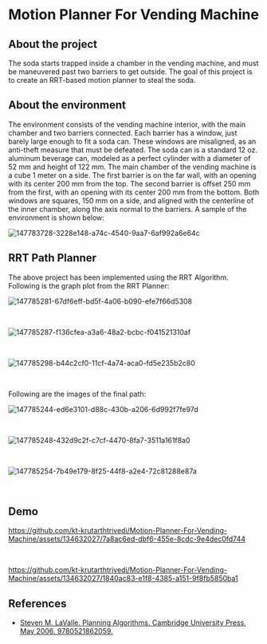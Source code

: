 # Motion Planner For Vending Machine

## About the project
The soda starts trapped inside a chamber in the vending machine, and must be maneuvered past two barriers to get outside. The goal of this project is to create an RRT-based motion planner to steal the soda.

## About the environment
The environment consists of the vending machine interior, with the main chamber and two barriers connected. Each barrier has a window, just barely large enough to fit a soda can. These windows are misaligned, as an anti-theft measure that must be defeated. The soda can is a standard 12 oz. aluminum beverage can, modeled as a perfect cylinder with
a diameter of 52 mm and height of 122 mm. The main chamber of the vending machine is a cube 1 meter on a side. The first barrier is on the far wall, with an opening with its center 200 mm from the top. The second barrier is offset 250 mm from the first, with an opening with its center 200 mm from the bottom. Both windows are squares, 150 mm on a side, and aligned with the centerline of the inner chamber, along the axis normal to the barriers. A sample of the environment is shown below:

![147783728-3228e148-a74c-4540-9aa7-6af992a6e64c](https://github.com/kt-krutarthtrivedi/Motion-Planner-For-Vending-Machine/assets/134632027/329432ad-be22-498d-8bb6-3185b0dea577)


## RRT Path Planner

The above project has been implemented using the RRT Algorithm. Following is the graph plot from the RRT Planner:


![147785281-67df6eff-bd5f-4a06-b090-efe7f66d5308](https://github.com/kt-krutarthtrivedi/Motion-Planner-For-Vending-Machine/assets/134632027/de3f2efc-50f7-47c5-bba2-7c444a005be2)

&nbsp;

![147785287-f136cfea-a3a6-48a2-bcbc-f041521310af](https://github.com/kt-krutarthtrivedi/Motion-Planner-For-Vending-Machine/assets/134632027/99ff0d7a-e011-4f8e-8a09-b07db97be41c)

&nbsp;

![147785298-b44c2cf0-11cf-4a74-aca0-fd5e235b2c80](https://github.com/kt-krutarthtrivedi/Motion-Planner-For-Vending-Machine/assets/134632027/64ae3cf2-ac7e-444d-b0ae-79d8dda241de)

&nbsp;
&nbsp;

Following are the images of the final path:

![147785244-ed6e3101-d88c-430b-a206-6d992f7fe97d](https://github.com/kt-krutarthtrivedi/Motion-Planner-For-Vending-Machine/assets/134632027/0377bad8-ab3a-4dfa-97ca-d8d2918a825c)

&nbsp;

![147785248-432d9c2f-c7cf-4470-8fa7-3511a161f8a0](https://github.com/kt-krutarthtrivedi/Motion-Planner-For-Vending-Machine/assets/134632027/c75ea328-715d-42ff-b02f-fb9695abed38)

&nbsp;

![147785254-7b49e179-8f25-44f8-a2e4-72c81288e87a](https://github.com/kt-krutarthtrivedi/Motion-Planner-For-Vending-Machine/assets/134632027/3d636edd-b4c8-42a3-9f3c-2de10ca3a1bd)

&nbsp;


## Demo

https://github.com/kt-krutarthtrivedi/Motion-Planner-For-Vending-Machine/assets/134632027/7a8ac6ed-dbf6-455e-8cdc-9e4dec0fd744


&nbsp;


https://github.com/kt-krutarthtrivedi/Motion-Planner-For-Vending-Machine/assets/134632027/1840ac83-e1f8-4385-a151-9f8fb5850ba1




## References

* [Steven M. LaValle. Planning Algorithms. Cambridge University Press, May 2006.
9780521862059.](http://lavalle.pl/planning/)


